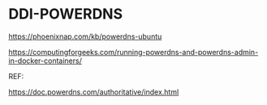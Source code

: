 # DDI-POWERDNS

https://phoenixnap.com/kb/powerdns-ubuntu

https://computingforgeeks.com/running-powerdns-and-powerdns-admin-in-docker-containers/

REF:

https://doc.powerdns.com/authoritative/index.html




